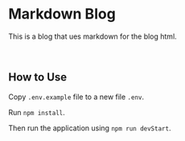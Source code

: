 # Markdown Blog

This is a blog that ues markdown for the blog html.

&nbsp;

## How to Use

Copy `.env.example` file to a new file `.env`.

Run `npm install`.

Then run the application using `npm run devStart`.
